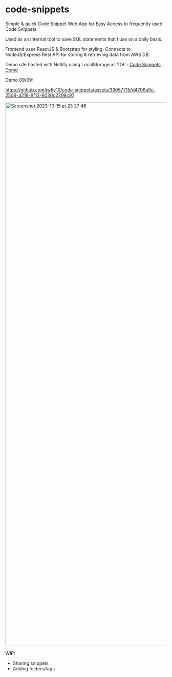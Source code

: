 # code-snippets
Simple & quick Code Snippet Web App for Easy Access to frequently used Code Snippets

Used as an internal tool to save SQL statements that I use on a daily basis. 

Frontend uses ReactJS & Bootstrap for styling. Connects to NodeJS/Express Rest API for storing & retrieving data from AWS DB.

Demo site hosted with Netlify using LocalStorage as 'DB' : 
[Code Snippets Demo](https://code-snippet-demo.netlify.app/)

Demo 09/09:

https://github.com/jwtly10/code-snippets/assets/39057715/d4706a9c-25d6-4218-9f13-6030c2299c97

<img width="1693" alt="Screenshot 2023-10-15 at 23 27 46" src="https://github.com/jwtly10/code-snippets/assets/39057715/12207994-3421-47a1-aff2-4201faa9e1d7">


WIP: 
- Sharing snippets
- Adding folders/tags
